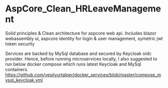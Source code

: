 # AspCore_Clean_HRLeaveManagement

Solid principles &amp; Clean architecture for aspcore web api. Includes blazor webassembly ui, aspcore identity for login &amp; user management, symetric jwt token security 

Services are backed by MySql database and secured by Keycloak oidc provider. Hence, before running microservices locally, I also suggested to run below docker compose which runs latest Keycloak and MySql containers. https://github.com/yesilyurtalper/docker_services/blob/master/compose_mysql_keycloak.yml
